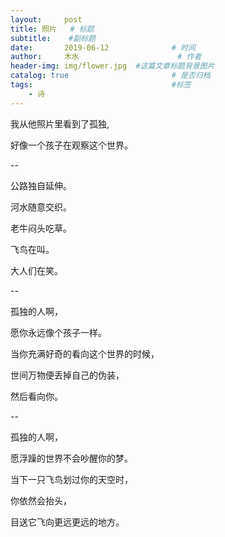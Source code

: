 ```yaml
---
layout:     post   				    
title: 照片	# 标题
subtitle:	 #副标题
date:       2019-06-12 				# 时间
author:     木水 						# 作者
header-img: img/flower.jpg 	#这篇文章标题背景图片
catalog: true 						# 是否归档
tags:								#标签
    - 诗
---
```

我从他照片里看到了孤独,

好像一个孩子在观察这个世界。

--

公路独自延伸。

河水随意交织。

老牛闷头吃草。

飞鸟在叫。

大人们在笑。

--

孤独的人啊，

愿你永远像个孩子一样。

当你充满好奇的看向这个世界的时候，

世间万物便丢掉自己的伪装，

然后看向你。

--

孤独的人啊，

愿浮躁的世界不会吵醒你的梦。

当下一只飞鸟划过你的天空时，

你依然会抬头，

目送它飞向更远更远的地方。



